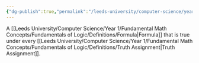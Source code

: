 ```yaml
---
{"dg-publish":true,"permalink":"/leeds-university/computer-science/year-1/fundamental-math-concepts/fundamentals-of-logic/definitions/tautology/","tags":["Definition"]}
---
```


A [[Leeds University/Computer Science/Year 1/Fundamental Math Concepts/Fundamentals of Logic/Definitions/Formula\|Formula]] that is true under every [[Leeds University/Computer Science/Year 1/Fundamental Math Concepts/Fundamentals of Logic/Definitions/Truth Assignment\|Truth Assignment]].